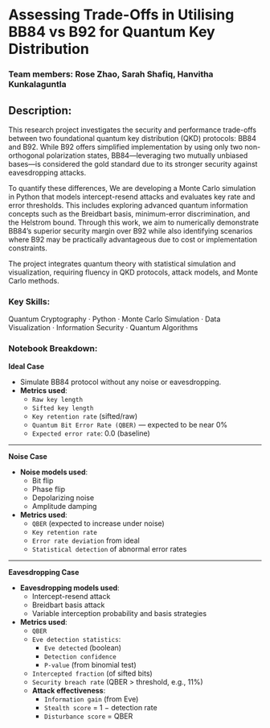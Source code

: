 # Assessing Trade-Offs in Utilising BB84 vs B92 for Quantum Key Distribution

### Team members: Rose Zhao, Sarah Shafiq, Hanvitha Kunkalaguntla

## Description:
This research project investigates the security and performance trade-offs between two foundational quantum key distribution (QKD) protocols: BB84 and B92. While B92 offers simplified implementation by using only two non-orthogonal polarization states, BB84—leveraging two mutually unbiased bases—is considered the gold standard due to its stronger security against eavesdropping attacks.

To quantify these differences,  We are developing a Monte Carlo simulation in Python that models intercept-resend attacks and evaluates key rate and error thresholds. This includes exploring advanced quantum information concepts such as the Breidbart basis, minimum-error discrimination, and the Helstrom bound. Through this work, we aim to numerically demonstrate BB84’s superior security margin over B92 while also identifying scenarios where B92 may be practically advantageous due to cost or implementation constraints.

The project integrates quantum theory with statistical simulation and visualization, requiring fluency in QKD protocols, attack models, and Monte Carlo methods.

### Key Skills:
Quantum Cryptography · Python · Monte Carlo Simulation · Data Visualization · Information Security · Quantum Algorithms

### Notebook Breakdown:

**Ideal Case**
- Simulate BB84 protocol without any noise or eavesdropping.
- **Metrics used**:
  - `Raw key length`
  - `Sifted key length`
  - `Key retention rate` (sifted/raw)
  - `Quantum Bit Error Rate (QBER)` — expected to be near 0%
  - `Expected error rate`: 0.0 (baseline)

---

**Noise Case**
- **Noise models used**:
  - Bit flip
  - Phase flip
  - Depolarizing noise
  - Amplitude damping
- **Metrics used**:
  - `QBER` (expected to increase under noise)
  - `Key retention rate`
  - `Error rate deviation` from ideal
  - `Statistical detection` of abnormal error rates

---

**Eavesdropping Case**
- **Eavesdropping models used**:
  - Intercept-resend attack
  - Breidbart basis attack
  - Variable interception probability and basis strategies
- **Metrics used**:
  - `QBER`
  - `Eve detection statistics`:
    - `Eve detected` (boolean)
    - `Detection confidence`
    - `P-value` (from binomial test)
  - `Intercepted fraction` (of sifted bits)
  - `Security breach rate` (QBER > threshold, e.g., 11%)
  - **Attack effectiveness**:
    - `Information gain` (from Eve)
    - `Stealth score` = 1 − detection rate
    - `Disturbance score` = QBER
